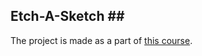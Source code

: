 ## Etch-A-Sketch ##</br>
The project is made as a part of [this course](https://www.theodinproject.com/).

